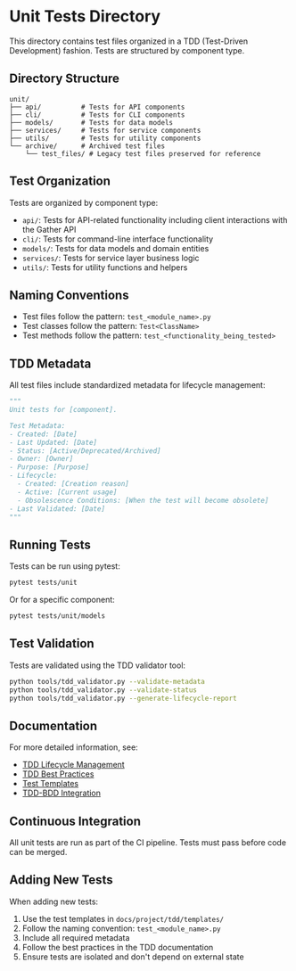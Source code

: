 # Unit Tests Directory

This directory contains test files organized in a TDD (Test-Driven Development) fashion. Tests are structured by component type.

## Directory Structure

```
unit/
├── api/          # Tests for API components
├── cli/          # Tests for CLI components
├── models/       # Tests for data models
├── services/     # Tests for service components
├── utils/        # Tests for utility components
└── archive/      # Archived test files
    └── test_files/ # Legacy test files preserved for reference
```

## Test Organization

Tests are organized by component type:

- `api/`: Tests for API-related functionality including client interactions with the Gather API
- `cli/`: Tests for command-line interface functionality
- `models/`: Tests for data models and domain entities
- `services/`: Tests for service layer business logic
- `utils/`: Tests for utility functions and helpers

## Naming Conventions

- Test files follow the pattern: `test_<module_name>.py`
- Test classes follow the pattern: `Test<ClassName>`
- Test methods follow the pattern: `test_<functionality_being_tested>`

## TDD Metadata

All test files include standardized metadata for lifecycle management:

```python
"""
Unit tests for [component].

Test Metadata:
- Created: [Date]
- Last Updated: [Date]
- Status: [Active/Deprecated/Archived]
- Owner: [Owner]
- Purpose: [Purpose]
- Lifecycle:
  - Created: [Creation reason]
  - Active: [Current usage]
  - Obsolescence Conditions: [When the test will become obsolete]
- Last Validated: [Date]
"""
```

## Running Tests

Tests can be run using pytest:

```bash
pytest tests/unit
```

Or for a specific component:

```bash
pytest tests/unit/models
```

## Test Validation

Tests are validated using the TDD validator tool:

```bash
python tools/tdd_validator.py --validate-metadata
python tools/tdd_validator.py --validate-status
python tools/tdd_validator.py --generate-lifecycle-report
```

## Documentation

For more detailed information, see:

- [TDD Lifecycle Management](../../docs/project/tdd/lifecycle_management.md)
- [TDD Best Practices](../../docs/project/tdd/best_practices.md)
- [Test Templates](../../docs/project/tdd/templates/)
- [TDD-BDD Integration](../../docs/project/tdd-bdd-integration.md)

## Continuous Integration

All unit tests are run as part of the CI pipeline. Tests must pass before code can be merged.

## Adding New Tests

When adding new tests:

1. Use the test templates in `docs/project/tdd/templates/`
2. Follow the naming convention: `test_<module_name>.py`
3. Include all required metadata
4. Follow the best practices in the TDD documentation
5. Ensure tests are isolated and don't depend on external state
